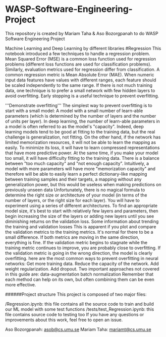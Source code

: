 # WASP-Software-Engineering-Project
This repository is created by Mariam Taha &amp; Aso Bozorgpanah to do WASP Software Engineering Project

Machine Learning and Deep Learning by different libraries
#Regression This notebook introduced a few techniques to handle a regression problem.
Mean Squared Error (MSE) is a common loss function used for regression problems (different loss functions are used for classification problems). Similarly, evaluation metrics used for regression differ from classification. A common regression metric is Mean Absolute Error (MAE). When numeric input data features have values with different ranges, each feature should be scaled independently to the same range. If there is not much training data, one technique is to prefer a small network with few hidden layers to avoid overfitting. Early stopping is a useful technique to prevent overfitting.

'''Demonstrate overfitting''' The simplest way to prevent overfitting is to start with a small model: A model with a small number of learn-able parameters (which is determined by the number of layers and the number of units per layer). In deep learning, the number of learn-able parameters in a model is often referred to as the model's "capacity".
Indeed, deep learning models tend to be good at fitting to the training data, but the real challenge is generalization, not fitting.
On the other hand, if the network has limited memorization resources, it will not be able to learn the mapping as easily. To minimize its loss, it will have to learn compressed representations that have more predictive power. At the same time, if you make your model too small, it will have difficulty fitting to the training data. There is a balance between "too much capacity" and "not enough capacity".
Intuitively, a model with more parameters will have more "memorization capacity" and therefore will be able to easily learn a perfect dictionary-like mapping between training samples and their targets, a mapping without any generalization power, but this would be useless when making predictions on previously unseen data
Unfortunately, there is no magical formula to determine the right size or architecture of your model (in terms of the number of layers, or the right size for each layer). You will have to experiment using a series of different architectures.
To find an appropriate model size, it's best to start with relatively few layers and parameters, then begin increasing the size of the layers or adding new layers until you see diminishing returns on the validation loss.
Some information about trending the training and validation losses This is apparent if you plot and compare the validation metrics to the training metrics.
It's normal for there to be a small difference. If both metrics are moving in the same direction, everything is fine. If the validation metric begins to stagnate while the training metric continues to improve, you are probably close to overfitting. If the validation metric is going in the wrong direction, the model is clearly overfitting.
here are the most common ways to prevent overfitting in neural networks:
Get more training data. Reduce the capacity of the network. Add weight regularization. Add dropout. Two important approaches not covered in this guide are:
data-augmentation batch normalization Remember that each method can help on its own, but often combining them can be even more effective. 

######Project structure
This project is composed of two major files:

/Regression.ipynb: this file contains all the source code to train  and build our ML model with some test functions
/tests/test_Regression.ipynb: this file contains  source code to testing too
If you have any questions or improvements about this work, feel free to open an issue.

Aso Bozorgpanah: asob@cs.umu.se
Mariam Taha: mariamt@cs.umu.se


